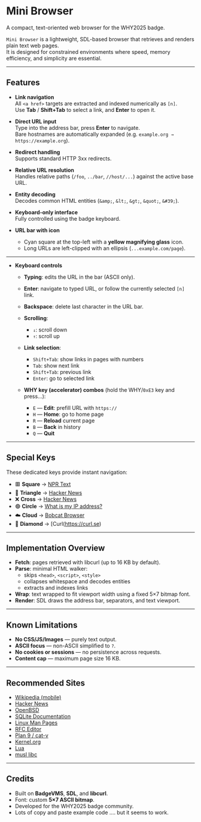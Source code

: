 # Mini Browser

A compact, text-oriented web browser for the WHY2025 badge.

`Mini Browser` is a lightweight, SDL-based browser that retrieves and renders plain text web pages.  
It is designed for constrained environments where speed, memory efficiency, and simplicity are essential.

---

## Features

- **Link navigation**  
  All `<a href>` targets are extracted and indexed numerically as `[n]`.  
  Use **Tab** / **Shift+Tab** to select a link, and **Enter** to open it.

- **Direct URL input**  
  Type into the address bar, press **Enter** to navigate.  
  Bare hostnames are automatically expanded (e.g. `example.org → https://example.org`).

- **Redirect handling**  
  Supports standard HTTP 3xx redirects.

- **Relative URL resolution**  
  Handles relative paths (`/foo`, `../bar`, `//host/...`) against the active base URL.

- **Entity decoding**  
  Decodes common HTML entities (`&amp;`, `&lt;`, `&gt;`, `&quot;`, `&#39;`).

- **Keyboard-only interface**  
  Fully controlled using the badge keyboard.

- **URL bar with icon**
  - Cyan square at the top-left with a **yellow magnifying glass** icon.
  - Long URLs are left-clipped with an ellipsis (`...example.com/page`).

---

- **Keyboard controls**
  - **Typing**: edits the URL in the bar (ASCII only).
  - **Enter**: navigate to typed URL, or follow the currently selected `[n]` link.
  - **Backspace**: delete last character in the URL bar.
  - **Scrolling**:
    - `↓`: scroll down
    - `↑`: scroll up
  - **Link selection**:
    - `Shift+Tab`: show links in pages with numbers 
    - `Tab`: show next link
    - `Shift+Tab`: previous link
    - `Enter`: go to selected link
 
  - **WHY key (accelerator) combos** (hold the WHY/`0xE3` key and press…):
    - `E` — **Edit**: prefill URL with `https://`
    - `H` — **Home**: go to home page
    - `R` — **Reload** current page
    - `B` — **Back** in history
    - `Q` — **Quit**
---

## Special Keys

These dedicated keys provide instant navigation:

- 🟥 **Square** → [NPR Text](https://text.npr.org)    
- 🔺 **Triangle** → [Hacker News](https://news.ycombinator.com/) 
- ❌ **Cross** →  [Hacker News](https://news.ycombinator.com/) 
- 🟢 **Circle** → [What is my IP address?](http://ifconfig.co)  
- ☁️ **Cloud** → [Bobcat Browser](https://ohmeadhbh.github.io/bobcat/) 
- 🔷 **Diamond** →   [Curl(https://curl.se)

---

## Implementation Overview

- **Fetch**: pages retrieved with libcurl (up to 16 KB by default).  
- **Parse**: minimal HTML walker:  
  - skips `<head>`, `<script>`, `<style>`  
  - collapses whitespace and decodes entities  
  - extracts and indexes links  
- **Wrap**: text wrapped to fit viewport width using a fixed 5×7 bitmap font.  
- **Render**: SDL draws the address bar, separators, and text viewport.

---

## Known Limitations

- **No CSS/JS/Images** — purely text output.  
- **ASCII focus** — non-ASCII simplified to `?`.  
- **No cookies or sessions** — no persistence across requests.  
- **Content cap** — maximum page size 16 KB.  

---

## Recommended Sites

- [Wikipedia (mobile)](https://en.m.wikipedia.org/)  
- [Hacker News](https://news.ycombinator.com/)  
- [OpenBSD](https://www.openbsd.org/)  
- [SQLite Documentation](https://sqlite.org/docs.html)  
- [Linux Man Pages](https://man7.org/linux/man-pages/)  
- [RFC Editor](https://www.rfc-editor.org/rfc/)  
- [Plan 9 / cat-v](http://cat-v.org/)  
- [Kernel.org](https://www.kernel.org/)  
- [Lua](https://www.lua.org/)  
- [musl libc](https://musl.libc.org/)

---

## Credits

- Built on **BadgeVMS**, **SDL**, and **libcurl**.  
- Font: custom **5×7 ASCII bitmap**.  
- Developed for the WHY2025 badge community.
- Lots of copy and paste example code .... but it seems to work.
